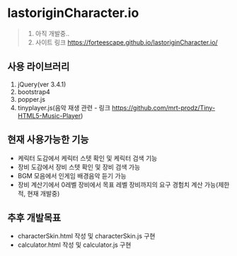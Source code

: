 # lastoriginCharacter.io
> 1. 아직 개발중..
> 2. 사이트 링크 <https://forteescape.github.io/lastoriginCharacter.io/>

## 사용 라이브러리
1. jQuery(ver 3.4.1)
2. bootstrap4
3. popper.js
4. tinyplayer.js(음악 재생 관련 - 링크 <https://github.com/mrt-prodz/Tiny-HTML5-Music-Player>)

## 현재 사용가능한 기능
* 케릭터 도감에서 케릭터 스텟 확인 및 케릭터 검색 기능
* 장비 도감에서 장비 스텟 확인 및 장비 검색 가능
* BGM 모음에서 인게임 배경음악 듣기 가능
* 장비 계산기에서 0레벨 장비에서 목표 레벨 장비까지의 요구 경험치 계산 가능(제한적, 현재 개발중)

## 추후 개발목표
* characterSkin.html 작성 및 characterSkin.js 구현
* calculator.html 작성 및 calculator.js 구현